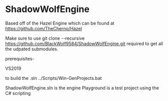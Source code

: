# ShadowWolfEngine

Based off of the Hazel Engine which can be found at https://github.com/TheCherno/Hazel

Make sure to use git clone --recursive https://github.com/BlackWolf9584/ShadowWolfEngine.git
required to get all the udpated submodules.

prerequisites-

VS2019

to build the .sln ../Scripts/Win-GenProjects.bat

ShadowWolfEngine.sln is the engine Playground is a test project using the C# scripting


